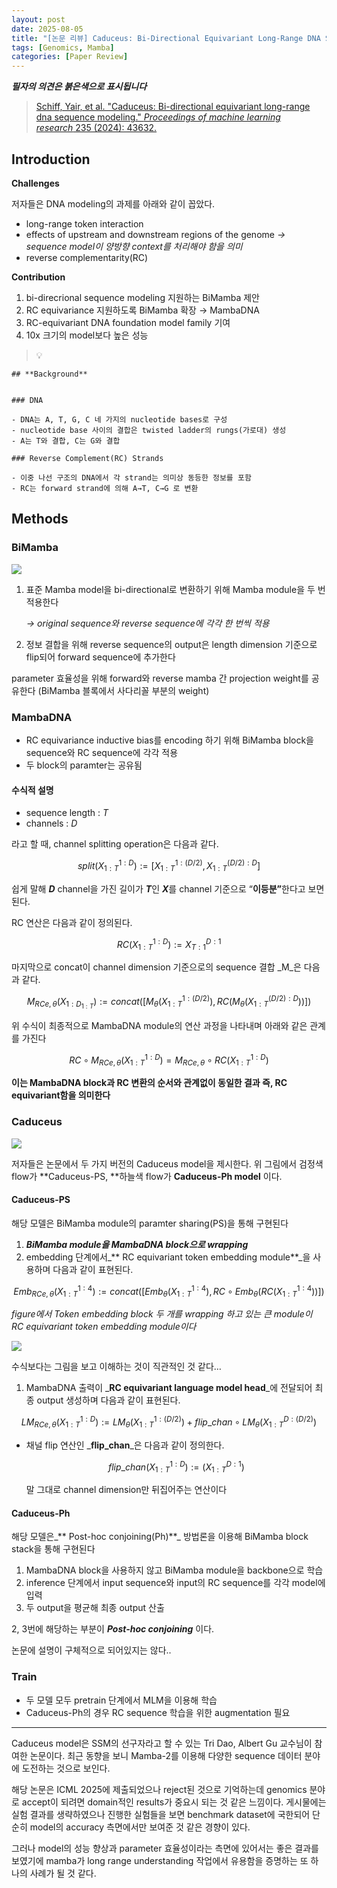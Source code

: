 ```yaml
---
layout: post
date: 2025-08-05
title: "[논문 리뷰] Caduceus: Bi-Directional Equivariant Long-Range DNA Sequence Modeling"
tags: [Genomics, Mamba]
categories: [Paper Review]
---
```


<span class="notion-red">_**필자의 의견은 붉은색으로 표시됩니다**_</span>


> [Schiff, Yair, et al. "Caduceus: Bi-directional equivariant long-range dna sequence modeling." ](https://pmc.ncbi.nlm.nih.gov/articles/PMC12189541/)[_Proceedings of machine learning research_](https://pmc.ncbi.nlm.nih.gov/articles/PMC12189541/)[ 235 (2024): 43632.](https://pmc.ncbi.nlm.nih.gov/articles/PMC12189541/)



## Introduction


**Challenges**


저자들은 DNA modeling의 과제를 아래와 같이 꼽았다.

- long-range token interaction
- effects of upstream and downstream regions of the genome 
_→ sequence model이 양방향 context를 처리해야 함을 의미_
- reverse complementarity(RC)

**Contribution**

1. bi-direcrional sequence modeling 지원하는 BiMamba 제안
1. RC equivariance 지원하도록 BiMamba 확장 → MambaDNA
1. RC-equivariant DNA foundation model family 기여
1. 10x 크기의 model보다 높은 성능

> 💡 


	## **Background**


	### DNA

	- DNA는 A, T, G, C 네 가지의 nucleotide bases로 구성
	- nucleotide base 사이의 결합은 twisted ladder의 rungs(가로대) 생성
	- A는 T와 결합, C는 G와 결합

	### Reverse Complement(RC) Strands

	- 이중 나선 구조의 DNA에서 각 strand는 의미상 동등한 정보를 포함
	- RC는 forward strand에 의해 A→T, C→G 로 변환


## Methods



### BiMamba


![](https://prod-files-secure.s3.us-west-2.amazonaws.com/542b861c-36a8-4051-84e5-8804b6728dba/2c247d59-7815-4980-99f0-8f0d21f445a7/image.png?X-Amz-Algorithm=AWS4-HMAC-SHA256&X-Amz-Content-Sha256=UNSIGNED-PAYLOAD&X-Amz-Credential=ASIAZI2LB466VJZRDJXD%2F20251009%2Fus-west-2%2Fs3%2Faws4_request&X-Amz-Date=20251009T140119Z&X-Amz-Expires=3600&X-Amz-Security-Token=IQoJb3JpZ2luX2VjED0aCXVzLXdlc3QtMiJIMEYCIQD3TYa8J1qfBh7EoYJSBmJ2aqjPoPw9MYLVX4jvM8ChygIhANSOCAx1uT4N395wPmLjCncFdMeLCFtOPDgfV3rWaYlrKogECNb%2F%2F%2F%2F%2F%2F%2F%2F%2F%2FwEQABoMNjM3NDIzMTgzODA1Igz3GL5FD23YpQIxKCUq3AOxLanXCckUGTQactc99I9aRaZMAQGoNKQplrj4k1zvHDlzYlTyAChC53pJZWcVD0%2BHTJK5yBVjVauVmibPBUobROdXNu%2FI5IZm4Jm66tn2YRiQodYhDeCzVLbB9VkFK4t9e6bDm5d5Ef3WFQwa%2FmD2WDMKN2BeUIQ%2B7AGwvgIK51ZqP4Pbmx9Yc020FAbt9O3vwQDlRBmWsKSgpf2yWB4%2BMM%2Fmp%2BvjNONaYkdkcbMrac7%2FVWbmKgaLuD89etHjakog6n%2FI7Ankf4%2Fyqlo8Vp%2BAv3jRSkSQ7k51dgV0dO6HHDw49ZqMtyZzOCEFPIcF0ipzYugWnOTEnN9FX8%2BVwjPJhWgzF2rzOryAHWknf%2Ba6G4kga5dVt19SBjrMToRXbPxjPpsy7vc6bUsBahrF0ormeYH7moK0cp%2FpGs9tTQLlaML1wvoVsQdFmY2r%2FNwnhtxYJZ1JmlYWo3ezbwPRMRlMycH9h2Y1IQWP6wHaHYnGXU9vRbBPqbYOXin%2F%2FbOPnCPqHoaEqNn03VPBeTgwOsitvOCLvDSVH9LfOTAwcgGGDUji9zAy68oKZcTLGpkuSQXsgcQodd2FfD7rItCen1Cp96pvkZBllEyZcDVj%2Fg198TcG41O06O0I%2Bbh%2FYzCt6Z7HBjqkAb3c7EgE5mgnUtk5mCZwxHyLLHZShMICO7tZ2aVdiclbtfC%2FgQsxNP8NOdyTYMPto3cp%2B72vuEPW9wIKXHV9Rhe7o%2FTQSYiUQwLEYDNlPywdMwIIXkR4YBqMhrctf%2FDNgE%2BBTUztU6mVYxnaXC9D4g3C8AAMO1YGqFvCvx3HtRIuE1Y4TD06PsN9mt5NXJbvcGY%2Fp5nRVlhDAqWSq1%2FMgXX7rpoc&X-Amz-Signature=4b0de3c8dd5bee469df5fa1c574e10eeb5140bbd08dc571ca2ba7fe8ae4adc74&X-Amz-SignedHeaders=host&x-amz-checksum-mode=ENABLED&x-id=GetObject)

1. 표준 Mamba model을 bi-directional로 변환하기 위해 Mamba module을 두 번 적용한다

	_→ original sequence와 reverse sequence에 각각 한 번씩 적용_

1. 정보 결합을 위해 reverse sequence의 output은 length dimension 기준으로 flip되어 forward sequence에 추가한다

parameter 효율성을 위해 forward와 reverse mamba 간 projection weight를 공유한다 (BiMamba 블록에서 사다리꼴 부분의 weight)



### MambaDNA

- RC equivariance inductive bias를 encoding 하기 위해 BiMamba block을 sequence와 RC sequence에 각각 적용
- 두 block의 paramter는 공유됨


#### 수식적 설명

- sequence length : _T_
- channels : _D_

라고 할 때,  channel splitting operation은 다음과 같다.


$$
split(X^{1:D}_{1:T}):=[X^{1:(D/2)}_{1:T},X^{(D/2):D}_{1:T}]
$$


<span class="notion-red">쉽게 말해 </span><span class="notion-red">_**D**_</span><span class="notion-red"> channel을 가진 길이가 </span><span class="notion-red">_**T**_</span><span class="notion-red">인 </span><span class="notion-red">_**X**_</span><span class="notion-red">를 channel 기준으로 “</span><span class="notion-red">**이등분”**</span><span class="notion-red">한다고 보면 된다.</span>


RC 연산은 다음과 같이 정의된다.


$$
RC(X^{1:D}_{1:T}):=X^{D:1}_{T:1}
$$


마지막으로 concat이 channel dimension 기준으로의 sequence 결합 _M_은 다음과 같다.


$$
M_{RCe,\theta}(X_{1:D_{1:T}}):=concat([M_{\theta}(X^{1:(D/2)}_{1:T}),RC(M_{\theta}(X^{(D/2):D}_{1:T}))])
$$


위 수식이 최종적으로 MambaDNA module의 연산 과정을 나타내며 아래와 같은 관계를 가진다


$$
RC\circ M_{RCe,\theta}(X^{1:D}_{1:T}) = M_{RCe,\theta} \circ RC(X^{1:D}_{1:T})
$$


**이는 MambaDNA block과 RC 변환의 순서와 관계없이 동일한 결과 즉, RC equivariant함을 의미한다**



### Caduceus


![](https://prod-files-secure.s3.us-west-2.amazonaws.com/542b861c-36a8-4051-84e5-8804b6728dba/f94a60d7-8145-473b-aef9-7c68d3ec604a/image.png?X-Amz-Algorithm=AWS4-HMAC-SHA256&X-Amz-Content-Sha256=UNSIGNED-PAYLOAD&X-Amz-Credential=ASIAZI2LB466VJZRDJXD%2F20251009%2Fus-west-2%2Fs3%2Faws4_request&X-Amz-Date=20251009T140120Z&X-Amz-Expires=3600&X-Amz-Security-Token=IQoJb3JpZ2luX2VjED0aCXVzLXdlc3QtMiJIMEYCIQD3TYa8J1qfBh7EoYJSBmJ2aqjPoPw9MYLVX4jvM8ChygIhANSOCAx1uT4N395wPmLjCncFdMeLCFtOPDgfV3rWaYlrKogECNb%2F%2F%2F%2F%2F%2F%2F%2F%2F%2FwEQABoMNjM3NDIzMTgzODA1Igz3GL5FD23YpQIxKCUq3AOxLanXCckUGTQactc99I9aRaZMAQGoNKQplrj4k1zvHDlzYlTyAChC53pJZWcVD0%2BHTJK5yBVjVauVmibPBUobROdXNu%2FI5IZm4Jm66tn2YRiQodYhDeCzVLbB9VkFK4t9e6bDm5d5Ef3WFQwa%2FmD2WDMKN2BeUIQ%2B7AGwvgIK51ZqP4Pbmx9Yc020FAbt9O3vwQDlRBmWsKSgpf2yWB4%2BMM%2Fmp%2BvjNONaYkdkcbMrac7%2FVWbmKgaLuD89etHjakog6n%2FI7Ankf4%2Fyqlo8Vp%2BAv3jRSkSQ7k51dgV0dO6HHDw49ZqMtyZzOCEFPIcF0ipzYugWnOTEnN9FX8%2BVwjPJhWgzF2rzOryAHWknf%2Ba6G4kga5dVt19SBjrMToRXbPxjPpsy7vc6bUsBahrF0ormeYH7moK0cp%2FpGs9tTQLlaML1wvoVsQdFmY2r%2FNwnhtxYJZ1JmlYWo3ezbwPRMRlMycH9h2Y1IQWP6wHaHYnGXU9vRbBPqbYOXin%2F%2FbOPnCPqHoaEqNn03VPBeTgwOsitvOCLvDSVH9LfOTAwcgGGDUji9zAy68oKZcTLGpkuSQXsgcQodd2FfD7rItCen1Cp96pvkZBllEyZcDVj%2Fg198TcG41O06O0I%2Bbh%2FYzCt6Z7HBjqkAb3c7EgE5mgnUtk5mCZwxHyLLHZShMICO7tZ2aVdiclbtfC%2FgQsxNP8NOdyTYMPto3cp%2B72vuEPW9wIKXHV9Rhe7o%2FTQSYiUQwLEYDNlPywdMwIIXkR4YBqMhrctf%2FDNgE%2BBTUztU6mVYxnaXC9D4g3C8AAMO1YGqFvCvx3HtRIuE1Y4TD06PsN9mt5NXJbvcGY%2Fp5nRVlhDAqWSq1%2FMgXX7rpoc&X-Amz-Signature=7ed4797607c665100e5b16e8498ada9d341e1717cd7473b2bca5ec6546b34ddd&X-Amz-SignedHeaders=host&x-amz-checksum-mode=ENABLED&x-id=GetObject)


저자들은 논문에서 두 가지 버전의 Caduceus model을 제시한다. 위 그림에서 검정색 flow가 **Caduceus-PS, **하늘색 flow가 **Caduceus-Ph model** 이다.



#### Caduceus-PS


해당 모델은 BiMamba module의 paramter sharing(PS)을 통해 구현된다

1. _**BiMamba module을 MambaDNA block으로 wrapping**_
1. embedding 단계에서_** RC equivariant token embedding module**_을 사용하며 다음과 같이 표현된다.

$$
Emb_{RCe,\theta}(X^{1:4}_{1:T}):=concat([Emb_{\theta}(X^{1:4}_{1:T}),RC \circ Emb_{\theta}(RC(X^{1:4}_{1:T}))])
$$


_figure에서 Token embedding block 두 개를 wrapping 하고 있는 큰 module이 RC equivariant token embedding module이다_


![](https://prod-files-secure.s3.us-west-2.amazonaws.com/542b861c-36a8-4051-84e5-8804b6728dba/b175e4da-71eb-4e91-8c23-a06dabe673c9/image.png?X-Amz-Algorithm=AWS4-HMAC-SHA256&X-Amz-Content-Sha256=UNSIGNED-PAYLOAD&X-Amz-Credential=ASIAZI2LB466VJZRDJXD%2F20251009%2Fus-west-2%2Fs3%2Faws4_request&X-Amz-Date=20251009T140120Z&X-Amz-Expires=3600&X-Amz-Security-Token=IQoJb3JpZ2luX2VjED0aCXVzLXdlc3QtMiJIMEYCIQD3TYa8J1qfBh7EoYJSBmJ2aqjPoPw9MYLVX4jvM8ChygIhANSOCAx1uT4N395wPmLjCncFdMeLCFtOPDgfV3rWaYlrKogECNb%2F%2F%2F%2F%2F%2F%2F%2F%2F%2FwEQABoMNjM3NDIzMTgzODA1Igz3GL5FD23YpQIxKCUq3AOxLanXCckUGTQactc99I9aRaZMAQGoNKQplrj4k1zvHDlzYlTyAChC53pJZWcVD0%2BHTJK5yBVjVauVmibPBUobROdXNu%2FI5IZm4Jm66tn2YRiQodYhDeCzVLbB9VkFK4t9e6bDm5d5Ef3WFQwa%2FmD2WDMKN2BeUIQ%2B7AGwvgIK51ZqP4Pbmx9Yc020FAbt9O3vwQDlRBmWsKSgpf2yWB4%2BMM%2Fmp%2BvjNONaYkdkcbMrac7%2FVWbmKgaLuD89etHjakog6n%2FI7Ankf4%2Fyqlo8Vp%2BAv3jRSkSQ7k51dgV0dO6HHDw49ZqMtyZzOCEFPIcF0ipzYugWnOTEnN9FX8%2BVwjPJhWgzF2rzOryAHWknf%2Ba6G4kga5dVt19SBjrMToRXbPxjPpsy7vc6bUsBahrF0ormeYH7moK0cp%2FpGs9tTQLlaML1wvoVsQdFmY2r%2FNwnhtxYJZ1JmlYWo3ezbwPRMRlMycH9h2Y1IQWP6wHaHYnGXU9vRbBPqbYOXin%2F%2FbOPnCPqHoaEqNn03VPBeTgwOsitvOCLvDSVH9LfOTAwcgGGDUji9zAy68oKZcTLGpkuSQXsgcQodd2FfD7rItCen1Cp96pvkZBllEyZcDVj%2Fg198TcG41O06O0I%2Bbh%2FYzCt6Z7HBjqkAb3c7EgE5mgnUtk5mCZwxHyLLHZShMICO7tZ2aVdiclbtfC%2FgQsxNP8NOdyTYMPto3cp%2B72vuEPW9wIKXHV9Rhe7o%2FTQSYiUQwLEYDNlPywdMwIIXkR4YBqMhrctf%2FDNgE%2BBTUztU6mVYxnaXC9D4g3C8AAMO1YGqFvCvx3HtRIuE1Y4TD06PsN9mt5NXJbvcGY%2Fp5nRVlhDAqWSq1%2FMgXX7rpoc&X-Amz-Signature=97394578e76738733e2001609acc9fd03dc70c5fb873c240737bdc79009322d6&X-Amz-SignedHeaders=host&x-amz-checksum-mode=ENABLED&x-id=GetObject)


<span class="notion-red">수식보다는 그림을 보고 이해하는 것이 직관적인 것 같다…</span>

1. MambaDNA 출력이 _**RC equivariant language model head**_에 전달되어 최종 output 생성하며 다음과 같이 표현된다.

$$
LM_{RCe,\theta}(X^{1:D}_{1:T}):= LM_{\theta}(X^{1:(D/2)}_{1:T})+flip\_chan\circ LM_{\theta}(X^{D:(D/2)}_{1:T})
$$

- 채널 flip 연산인 _**flip\_chan**_은 다음과 같이 정의한다.

	$$
	flip\_chan(X^{1:D}_{1:T}):=(X^{D:1}_{1:T})
	$$


	말 그대로 channel dimension만 뒤집어주는 연산이다



#### Caduceus-Ph


해당 모델은_** Post-hoc conjoining(Ph)**_ 방법론을 이용해 BiMamba block stack을 통해 구현된다

1. MambaDNA block을 사용하지 않고 BiMamba module을 backbone으로 학습
1. inference 단계에서 input sequence와 input의 RC sequence를 각각 model에 입력
1. 두 output을 평균해 최종 output 산출

2, 3번에 해당하는 부분이 _**Post-hoc conjoining**_ 이다.


<span class="notion-red">논문에 설명이 구체적으로 되어있지는 않다..</span>



### Train

- 두 모델 모두 pretrain 단계에서 MLM을 이용해 학습
- Caduceus-Ph의 경우 RC sequence 학습을 위한 augmentation 필요

---


<span class="notion-red">Caduceus model은 SSM의 선구자라고 할 수 있는 Tri Dao, Albert Gu 교수님이 참여한 논문이다. 최근 동향을 보니 Mamba-2를 이용해 다양한 sequence 데이터 분야에 도전하는 것으로 보인다.</span>


<span class="notion-red">해당 논문은 ICML 2025에 제출되었으나 reject된 것으로 기억하는데 genomics 분야로 accept이 되려면 domain적인 results가 중요시 되는 것 같은 느낌이다. 게시물에는 실험 결과를 생략하였으나 진행한 실험들을 보면 benchmark dataset에 국한되어 단순히 model의 accuracy 측면에서만 보여준 것 같은 경향이 있다.</span>


<span class="notion-red">그러나 model의 성능 향상과 parameter 효율성이라는 측면에 있어서는 좋은 결과를 보였기에 mamba가 long range understanding 작업에서 유용함을 증명하는 또 하나의 사례가 될 것 같다.</span>


